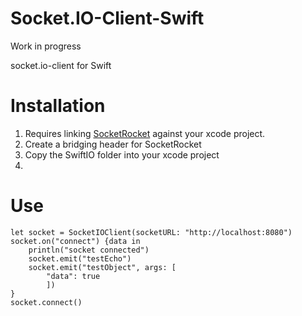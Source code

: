 Socket.IO-Client-Swift
======================

Work in progress

socket.io-client for Swift

Installation
============
1. Requires linking [SocketRocket](https://github.com/square/SocketRocket) against your xcode project.
2. Create a bridging header for SocketRocket
2. Copy the SwiftIO folder into your xcode project
3. 

Use
===

```
let socket = SocketIOClient(socketURL: "http://localhost:8080")
socket.on("connect") {data in
    println("socket connected")
    socket.emit("testEcho")
    socket.emit("testObject", args: [
        "data": true
        ])
}
socket.connect()
```
